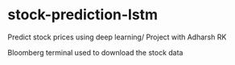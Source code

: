 # stock-prediction-lstm   
Predict stock prices using deep learning/ Project with Adharsh RK

Bloomberg terminal used to download the stock data
